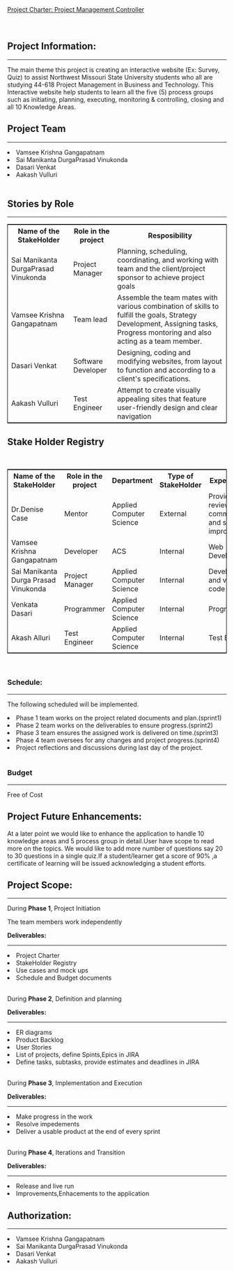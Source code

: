 <!DOCTYPE html>
<html lang="en">
<head>
  <meta charset="utf-8">
  <link rel="stylesheet" href="https://stackpath.bootstrapcdn.com/bootstrap/4.3.1/css/bootstrap.min.css">
  <link rel="stylesheet" href="https://stackpath.bootstrapcdn.com/bootstrap/4.3.1/js/bootstrap.min.js">
  <link rel="stylesheet" href="https://stackpath.bootstrapcdn.com/bootstrap/4.3.1/js/bootstrap.bundle.min.js">
</head>
<body>
<div class="container">
<nav class="navbar navbar-expand-lg navbar-light fixed-top py-3" id="mainNav">
        <a class="navbar-brand js-scroll-trigger" href="#">           
            Project Charter: Project Management Controller
        </a>
</nav>
</div>
<br />
<br />
<div class="container">
<h2>Project Information:</h2><hr />
<p>The main theme this project is creating an interactive website (Ex: Survey, Quiz) to assist Northwest Missouri State University students who all are studying 44-618 Project Management in Business and Technology. This Interactive website help students to learn all the five (5) process groups such as initiating, planning, executing, monitoring & controlling, closing and all 10 Knowledge Areas.</p>
<h2>Project Team</h2><hr />
 <li>Vamsee Krishna Gangapatnam</li>
 <li>Sai Manikanta DurgaPrasad Vinukonda</li>
 <li>Dasari Venkat</li>
 <li>Aakash Vulluri</li>
<br>
<h2>Stories by Role</h2><hr />
<table style="width:100%;border: 1px solid black;">
  <tr>
    <th>Name of the StakeHolder</th>
    <th>Role in the project</th> 
    <th>Resposibility</th>
  </tr>
	<tr>
<td>Sai Manikanta DurgaPrasad Vinukonda</td>
    <td>Project Manager</td>
    <td>Planning, scheduling, coordinating, and working with team and the client/project sponsor to achieve project goals</td> 
	</tr>
	<tr>
<td>Vamsee Krishna Gangapatnam</td>
    <td>Team lead</td> 
    <td>Assemble the team mates with various combination of skills to fulfill the goals, Strategy Development, Assigning tasks, Progress montoring and also acting as a team member.</td>
	</tr>
	<tr>
	<td>Dasari Venkat</td>
    <td>Software Developer</td> 
    <td>Designing, coding and modifying websites, from layout to function and according to a client's specifications.</td>
	</tr>
	<tr>
		<td>Aakash Vulluri</td>
    <td>Test Engineer</td> 
    <td>Attempt to create visually appealing sites that feature user-friendly design and clear navigation</td>
		</tr>	
	</table>
	
<h2>Stake Holder Registry</h2><br>
<table style="width:100%;border: 1px solid black;">
  <tr>
    <th>Name of the StakeHolder</th>
    <th>Role in the project</th> 
<th>Department</th>
	<th>Type of StakeHolder</th>
	<th>Expectations</th>
	<th>Contact Info</th>
  </tr>
  <tr>
    <td>Dr.Denise Case</td>
    <td>Mentor</td> 
    <td>
	Applied Computer Science</td>
	 <td>External</td> 
	 <td>Provide review comments and suggest improvements</td>
	  <td>Maryville,Missouri</td> 
  </tr>
  <tr>
  <td>Vamsee Krishna Gangapatnam</td>
    <td>Developer</td> 
    <td>
	ACS</td>	 
	 <td>Internal</td> 
	 <td>Web Developer</td>
	  <td>crvamsee@gmail.com</td> 
  </tr>
  <tr>
    <td>Sai Manikanta Durga Prasad Vinukonda</td>
    <td>Project Manager</td> 
    <td>
    Applied Computer Science</td>
	 <td>Internal</td> 
	 <td>Develop,test and validate code</td>
	  <td>S533980@nwmissouri.edu </td> 
  </tr>
  <tr>
    <td>Venkata Dasari</td>
    <td>Programmer</td> 
    <td>
	Applied Computer Science</td>
	 <td>Internal</td> 
	 <td>Programmer</td>
	  <td>S533489@nwmissouri.edu</td> 
  </tr>
<tr>
    <td>Akash Alluri</td>
    <td>Test Engineer</td> 
    <td>
	Applied Computer Science</td>
	 <td>Internal</td> 
	 <td>Test Engineer</td>
	  <td>S533714@nwmissouri.edu</td> 
  </tr>
</table>
<br>
 <h3>Schedule:</h3>
 <hr />
 <p>The following scheduled will be implemented.</p>
<li>Phase 1 team works on the project related documents and plan.(sprint1)</li>
<li>Phase 2 team works on the deliverables to ensure progress.(sprint2)</li>
<li>Phase 3 team ensures the assigned work is delivered on time.(sprint3)</li>
<li>Phase 4 team oversees for any changes and project progress.(sprint4)</li>
<li>Project reflections and discussions during last day of the project.</li>
<br>
<h3>Budget</h3><hr />
<p>Free of Cost</p>

<h2>Project Future Enhancements:</h2>
<p>At a later point we would like to enhance the application to handle 10 knowledge areas and 5 process group in detail.User have scope to read more on the topics. We would like to add more number of questions say 20 to 30 questions in a single quiz.If a student/learner get a score of 90% ,a certificate of learning will be issued acknowledging a student efforts.</P>

<h2>Project Scope:</h2><hr />
<p> During <b>Phase 1</b>, Project Initiation
<p>The team members work independently</p>
<p><b> Deliverables:</b></p><hr />
 <li> Project Charter</li>
 <li> StakeHolder Registry</li>
 <li> Use cases and mock ups</li>
 <li> Schedule and Budget documents</li>
 <br>
 <p> During <b>Phase 2</b>, Definition and planning</p>
 <p><b> Deliverables:</b></p><hr />
 <li> ER diagrams</li>
 <li> Product Backlog</li>
 <li> User Stories</li>
 <li> List of projects, define Spints,Epics in JIRA</li>
 <li>Define tasks, subtasks, provide estimates and deadlines in JIRA</li>
 <br>
<p> During <b>Phase 3</b>, Implementation and Execution</p>
 <p><b> Deliverables:</b></p><hr />
 <li> Make progress in the work </li>
 <li> Resolve impedements</li>
 <li> Deliver a usable product at the end of every sprint</li>
<br>
 <p> During <b>Phase 4</b>, Iterations and Transition</p>
  <p><b> Deliverables:</b></p><hr />
 <li>Release and live run</li>
 <li> Improvements,Enhacements to the application</li>
</div>
<h2>Authorization:</h2><hr />
 <li>Vamsee Krishna Gangapatnam</li>
 <li>Sai Manikanta DurgaPrasad Vinukonda</li>
 <li>Dasari Venkat</li>
 <li>Aakash Vulluri</li>
</body>
</html>

